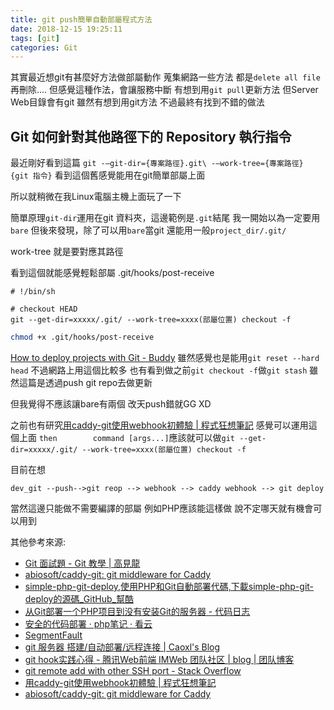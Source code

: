 ```yaml
---
title: git push簡單自動部屬程式方法
date: 2018-12-15 19:25:11
tags: [git]
categories: Git
---
```


其實最近想git有甚麼好方法做部屬動作
蒐集網路一些方法
都是`delete all file`再刪除....
但感覺這種作法，會讓服務中斷
有想到用`git pull`更新方法
但Server Web目錄會有git
雖然有想到用git方法
不過最終有找到不錯的做法

<!--more-->

## Git 如何針對其他路徑下的 Repository 執行指令

最近剛好看到這篇
`git -–git-dir={專案路徑}.git\ -–work-tree={專案路徑} {git 指令}`
看到這個舊感覺能用在git簡單部屬上面

所以就稍微在我Linux電腦主機上面玩了一下

簡單原理`git-dir`運用在git 資料夾，這邊範例是`.git`結尾
我一開始以為一定要用`bare`
但後來發現，除了可以用`bare`當git
還能用一般`project_dir/.git/`

work-tree 就是要對應其路徑


看到這個就能感覺輕鬆部屬
.git/hooks/post-receive
```
# !/bin/sh

# checkout HEAD
git --get-dir=xxxxx/.git/ --work-tree=xxxx(部屬位置) checkout -f

```
```bash
chmod +x .git/hooks/post-receive
```
[How to deploy projects with Git - Buddy](https://buddy.works/blog/how-deploy-projects-with-git)
雖然感覺也是能用`git reset --hard head`
不過網路上用這個比較多
也有看到做之前`git checkout -f`做`git stash`
雖然這篇是透過push git repo去做更新

但我覺得不應該讓bare有兩個
改天push錯就GG  XD

之前也有研究[用caddy-git使用webhook初體驗 | 程式狂想筆記](https://malagege.github.io/blog/2017/11/26/logdown/2017-11-26-3865744/)
感覺可以運用這個上面
`then        command [args...]`應該就可以做`git --get-dir=xxxxx/.git/ --work-tree=xxxx(部屬位置) checkout -f`

目前在想
```
dev_git --push-->git reop --> webhook --> caddy webhook --> git deploy
```

當然這邊只能做不需要編譯的部屬
例如PHP應該能這樣做
說不定哪天就有機會可以用到


其他參考來源:

* [Git 面試題 - Git 教學 | 高見龍](https://gitbook.tw/interview)
* [abiosoft/caddy-git: git middleware for Caddy](https://github.com/abiosoft/caddy-git)
* [simple-php-git-deploy,使用PHP和Git自動部署代碼,下載simple-php-git-deploy的源碼_GitHub_幫酷](https://hant.helplib.com/GitHub/article_94904)
* [从Git部署一个PHP项目到没有安装Git的服务器 - 代码日志](https://codeday.me/bug/20181205/437453.html)
* [安全的代码部署 · php笔记 · 看云](https://www.kancloud.cn/xiak/php-node/581828)
* [SegmentFault](https://mp.weixin.qq.com/s/qZGVdNtCJOycR_sye9az6w?)
* [git 服务器 搭建/自动部署/远程连接 | Caoxl's Blog](http://blog.caoxl.com/2018/06/14/Git-Server-Deploy/)
* [git hook实践心得 - 腾讯Web前端 IMWeb 团队社区 | blog | 团队博客](http://imweb.io/topic/5b13aa38d4c96b9b1b4c4e9d)
* [git remote add with other SSH port - Stack Overflow](https://stackoverflow.com/questions/3596260/git-remote-add-with-other-ssh-port)
* [用caddy-git使用webhook初體驗 | 程式狂想筆記](https://malagege.github.io/blog/2017/11/26/logdown/2017-11-26-3865744/)
* [abiosoft/caddy-git: git middleware for Caddy](https://github.com/abiosoft/caddy-git)